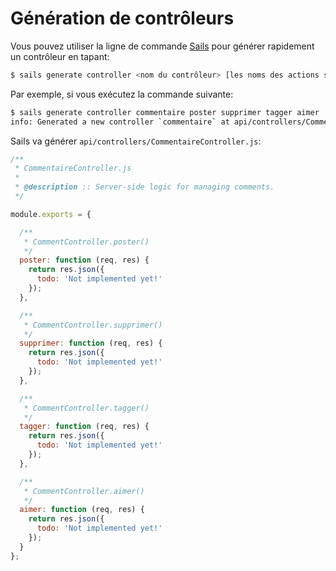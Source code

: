 # Génération de contrôleurs

Vous pouvez utiliser la ligne de commande [Sails](http://sailsjs.com/documentation/reference/command-line-interface) pour générer rapidement un contrôleur en tapant:

```sh
$ sails generate controller <nom du contrôleur> [les noms des actions séparés par un espace...]
```

Par exemple, si vous exécutez la commande suivante:

```sh
$ sails generate controller commentaire poster supprimer tagger aimer
info: Generated a new controller `commentaire` at api/controllers/CommentareController.js!
```

Sails va générer `api/controllers/CommentaireController.js`:

```javascript
/**
 * CommentaireController.js
 *
 * @description :: Server-side logic for managing comments.
 */

module.exports = {

  /**
   * CommentController.poster()
   */
  poster: function (req, res) {
    return res.json({
      todo: 'Not implemented yet!'
    });
  },

  /**
   * CommentController.supprimer()
   */
  supprimer: function (req, res) {
    return res.json({
      todo: 'Not implemented yet!'
    });
  },

  /**
   * CommentController.tagger()
   */
  tagger: function (req, res) {
    return res.json({
      todo: 'Not implemented yet!'
    });
  },

  /**
   * CommentController.aimer()
   */
  aimer: function (req, res) {
    return res.json({
      todo: 'Not implemented yet!'
    });
  }
};
```


<docmeta name="displayName" value="Génération de contrôleurs">
